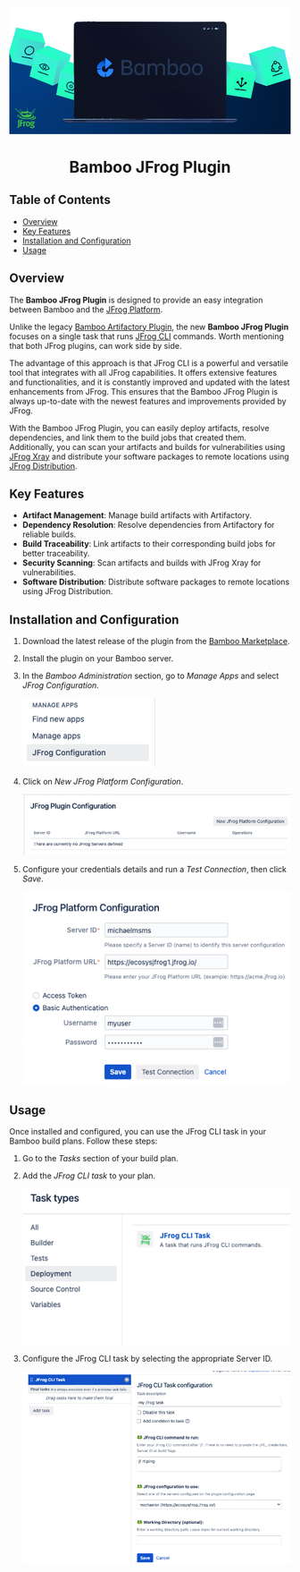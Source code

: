 [![Introduction](src/main/resources/images/intro.png)](#readme)

<div align="center">

# Bamboo JFrog Plugin

</div>

## Table of Contents

- [Overview](#overview)
- [Key Features](#key-features)
- [Installation and Configuration](#installation-and-configuration)
- [Usage](#usage)

## Overview

The **Bamboo JFrog Plugin** is designed to provide an easy integration between Bamboo and
the [JFrog Platform](https://jfrog.com/solution-sheet/jfrog-platform/).

Unlike the legacy [Bamboo Artifactory Plugin](https://plugins.atlassian.com/plugin/details/27818), the new **Bamboo
JFrog
Plugin** focuses on a single task that runs [JFrog CLI](https://jfrog.com/help/r/jfrog-cli/jfrog-cli) commands.
Worth mentioning that both JFrog plugins, can work side by side.

The advantage of this approach is that JFrog CLI is a powerful and versatile tool that integrates with all JFrog
capabilities.
It offers extensive features and functionalities, and it is constantly improved and updated with the latest enhancements
from JFrog.
This ensures that the Bamboo JFrog Plugin is always up-to-date with the newest features and improvements provided by
JFrog.

With the Bamboo JFrog Plugin, you can easily deploy artifacts, resolve dependencies, and link them to the build jobs
that created them. Additionally, you can scan your artifacts and builds for vulnerabilities
using [JFrog Xray](https://jfrog.com/xray/) and distribute your software packages to remote locations
using [JFrog Distribution](https://jfrog.com/distribution/).

## Key Features

- **Artifact Management**: Manage build artifacts with Artifactory.
- **Dependency Resolution**: Resolve dependencies from Artifactory for reliable builds.
- **Build Traceability**: Link artifacts to their corresponding build jobs for better traceability.
- **Security Scanning**: Scan artifacts and builds with JFrog Xray for vulnerabilities.
- **Software Distribution**: Distribute software packages to remote locations using JFrog Distribution.

## Installation and Configuration

1. Download the latest release of the plugin from the [Bamboo Marketplace](https://marketplace.atlassian.com/).
2. Install the plugin on your Bamboo server.
3. In the *Bamboo Administration* section, go to *Manage Apps* and select *JFrog Configuration*.

   ![Bamboo Administration - Manage Apps - JFrog Configuration](images/readme/menu.png)
4. Click on *New JFrog Platform Configuration*.

   ![New JFrog Platform Configuration](images/readme/newConfig.png)
5. Configure your credentials details and run a *Test Connection*, then click *Save*.

   ![Server Configuration](images/readme/serverConfig.png)

## Usage

Once installed and configured, you can use the JFrog CLI task in your Bamboo build plans. Follow these
steps:

1. Go to the *Tasks* section of your build plan.
2. Add the *JFrog CLI task* to your plan.

   ![Selecting JFrog CLI task](images/readme/selectTask.png)
3. Configure the JFrog CLI task by selecting the appropriate Server ID.

   ![Configuring JFrog CLI task](images/readme/task.png)
